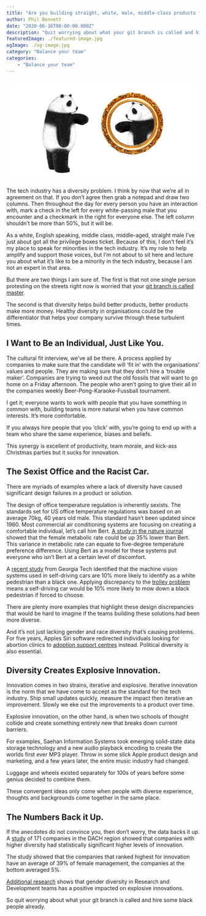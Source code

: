 ```yaml
---
title: "Are you building straight, white, male, middle-class products for straight, white, male, middle-class people?"
author: Phil Bennett
date: "2020-06-16T08:00:00.000Z"
description: "Quit worrying about what your git branch is called and hire for diversity already."
featuredImage: ./featured-image.jpg
ogImage: ./og-image.jpg
category: "Balance your team"
categories: 
    - "Balance your team" 
---
```

![A white panda looking in the mirror](./featured-image.jpg)

The tech industry has a diversity problem. I think by now that we’re all in agreement on that. If you don’t agree then grab a notepad and draw two columns. Then throughout the day for every person you have an interaction with, mark a check in the left for every white-passing male that you encounter and a checkmark in the right for everyone else. The left column shouldn’t be more than 50%, but it will be. 

As a white, English speaking, middle class, middle-aged, straight male I’ve just about got all the privilege boxes ticket. Because of this, I don’t feel it’s my place to speak for minorities in the tech industry. It’s my role to help amplify and support those voices, but I’m not about to sit here and lecture you about what it’s like to be a minority in the tech industry, because I am not an expert in that area. 

But there are two things I am sure of. The first is that not one single person protesting on the streets right now is worried that your [git branch is called master](https://www.zdnet.com/article/github-to-replace-master-with-alternative-term-to-avoid-slavery-references/).

The second is that diversity helps build better products, better products make more money. Healthy diversity in organisations could be the differentiator that helps your company survive through these turbulent times. 

## I Want to Be an Individual, Just Like You. 
The cultural fit interview, we’ve all be there. A process applied by companies to make sure that the candidate will ‘fit in’ with the organisations’ values and people. They are making sure that they don’t hire a ‘trouble maker’. Companies are trying to weed out the old fossils that will want to go home on a Friday afternoon. The people who aren’t going to give their all in the companies weekly Beer-Pong-Karaoke-Fussball tournament. 

I get it; everyone wants to work with people that you have something in common with, building teams is more natural when you have common interests. It’s more comfortable. 

If you always hire people that you ‘click’ with, you’re going to end up with a team who share the same experience, biases and beliefs. 

This synergy is excellent of productivity, team morale, and kick-ass Christmas parties but it sucks for innovation. 

## The Sexist Office and the Racist Car. 
There are myriads of examples where a lack of diversity have caused significant design failures in a product or solution. 

The design of office temperature regulation is inherently sexists. The standards set for US office temperature regulations was based on an average 70kg, 40 years old male. This standard hasn’t been updated since 1960. Most commercial air conditioning systems are focusing on creating a comfortable individual, let’s call him Bert. [A study in the nature journal](https://www.nature.com/articles/nclimate2741) showed that the female metabolic rate could be up 35% lower than Bert. This variance in metabolic rate can equate to five-degree temperature preference difference. Using Bert as a model for these systems put everyone who isn’t Bert at a certain level of discomfort. 

A [recent study](https://arxiv.org/pdf/1902.11097.pdf) from Georgia Tech identified that the machine vision systems used in self-driving cars are 10% more likely to identify as a white pedestrian than a black one. Applying discrepancy to the [trolley problem](https://en.wikipedia.org/wiki/Trolley_problem) means a self-driving car would be 10% more likely to mow down a black pedestrian if forced to choose. 

There are plenty more examples that highlight these design discrepancies that would be hard to imagine if the teams building these solutions had been more diverse. 

And it’s not just lacking gender and race diversity that’s causing problems. For five years, Apples Siri software redirected individuals looking for abortion clinics to [adoption support centres](https://www.salon.com/2016/01/29/siri_find_me_an_abortion_provider_apples_weird_anti_choice_glitch_is_finally_on_its_way_out/) instead. Political diversity is also essential. 

## Diversity Creates Explosive Innovation. 
Innovation comes in two strains, iterative and explosive. Iterative innovation is the norm that we have come to accept as the standard for the tech industry. Ship small updates quickly, measure the impact then iterative an improvement. Slowly we eke out the improvements to a product over time. 

Explosive innovation, on the other hand, is when two schools of thought collide and create something entirely new that breaks down current barriers. 

For examples, Saehan Information Systems took emerging solid-state data storage technology and a new audio playback encoding to create the worlds first ever MP3 player. Throw in some slick Apple product design and marketing, and a few years later, the entire music industry had changed. 

Luggage and wheels existed separately for 100s of years before some genius decided to combine them. 

These convergent ideas only come when people with diverse experience, thoughts and backgrounds come together in the same place. 

## The Numbers Back it Up.
If the anecdotes do not convince you, then don’t worry, the data backs it up. A [study](https://www.bcg.com/publications/2017/people-organization-leadership-talent-innovation-through-diversity-mix-that-matters.aspx) of 171 companies in the DACH region showed that companies with higher diversity had statistically significant higher levels of innovation. 

The study showed that the companies that ranked highest for innovation have an average of 39% of female management, the companies at the bottom averaged 5%. 

[Additional research](https://www.tandfonline.com/doi/abs/10.5172/impp.2013.15.2.149) shows that gender diversity in Research and Development teams has a positive impacted on explosive innovations. 

So quit worrying about what your git branch is called and hire some black people already. 